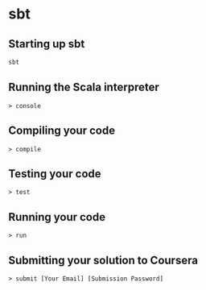 # sbt

## Starting up sbt

```bash
sbt
```

## Running the Scala interpreter

```
> console
```

## Compiling your code

```
> compile
```

## Testing your code

```
> test
```

## Running your code

```
> run
```

## Submitting your solution to Coursera

```
> submit [Your Email] [Submission Password]
```
